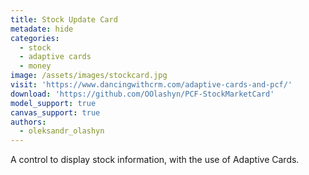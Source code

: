 ```yaml
---
title: Stock Update Card
metadate: hide
categories:
  - stock
  - adaptive cards
  - money
image: /assets/images/stockcard.jpg
visit: 'https://www.dancingwithcrm.com/adaptive-cards-and-pcf/'
download: 'https://github.com/OOlashyn/PCF-StockMarketCard'
model_support: true
canvas_support: true
authors:
  - oleksandr_olashyn
---
```


A control to display stock information, with the use of Adaptive Cards.
